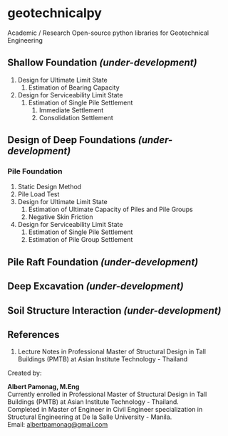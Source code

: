 # geotechnicalpy

Academic / Research Open-source python libraries for Geotechnical Engineering 

## Shallow Foundation *(under-development)*

<ol>
<li> Design for Ultimate Limit State
  <ol>
    <li> Estimation of Bearing Capacity </li>
  </ol>
</li>
<li> Design for Serviceability Limit State
  <ol>
    <li> Estimation of Single Pile Settlement 
      <ol>
        <li>Immediate Settlement</i>
        <li>Consolidation Settlement</i>
      </ol>
  </ol>
</li>
</ol>

## Design of Deep Foundations *(under-development)*

### Pile Foundation

<ol>
<li> Static Design Method</li>
<li> Pile Load Test</li>  
<li> Design for Ultimate Limit State
  <ol>
    <li> Estimation of Ultimate Capacity of Piles and Pile Groups </li>
    <li> Negative Skin Friction </li>
  </ol>
</li>
<li> Design for Serviceability Limit State
  <ol>
    <li> Estimation of Single Pile Settlement</li>
    <li> Estimation of Pile Group Settlement </li>
  </ol>
</li>
</ol>

## Pile Raft Foundation *(under-development)*

## Deep Excavation *(under-development)*

## Soil Structure Interaction *(under-development)*

## References
<ol>
<li>Lecture Notes in Professional Master of Structural Design in Tall Buildings (PMTB) at Asian Institute Technology - Thailand </li>
</ol>


Created by:

**Albert Pamonag, M.Eng** <br>
Currently enrolled in Professional Master of Structural Design in Tall Buildings (PMTB) at Asian Institute Technology - Thailand.<br>
Completed in Master of Engineer in Civil Engineer specialization in Structural Engineering at De la Salle University - Manila.<br>
Email: albertpamonag@gmail.com


